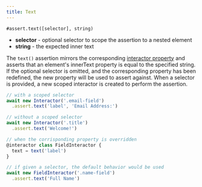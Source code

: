 ```yaml
---
title: Text
---
```


`#assert.text([selector], string)`

- **selector** - optional selector to scope the assertion to a nested element
- **string** - the expected inner text

The `text()` assertion mirrors the corresponding [interactor
property](/properties/text) and asserts that an element's innerText property is
equal to the specified string. If the optional selector is omitted, and the
corresponding property has been redefined, the new property will be used to
assert against. When a selector is provided, a new scoped interactor is created
to perform the assertion.

``` javascript
// with a scoped selector
await new Interactor('.email-field')
  .assert.text('label', 'Email Address:')

// without a scoped selector
await new Interactor('.title')
  .assert.text('Welcome!')

// when the corrisponding property is overridden
@interactor class FieldInteractor {
  text = text('label')
}

// if given a selector, the default behavior would be used
await new FieldInteractor('.name-field')
  .assert.text('Full Name')
```
